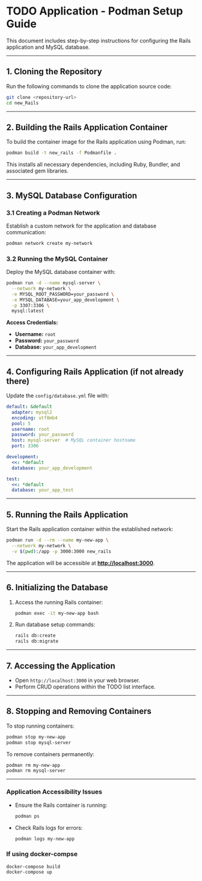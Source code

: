 # TODO Application - Podman Setup Guide

This document includes step-by-step instructions for configuring the Rails application and MySQL database.

---

## 1. Cloning the Repository

Run the following commands to clone the application source code:

```bash
git clone <repository-url>
cd new_Rails
```

---

## 2. Building the Rails Application Container

To build the container image for the Rails application using Podman, run:

```bash
podman build -t new_rails -f Podmanfile .
```

This installs all necessary dependencies, including Ruby, Bundler, and associated gem libraries.

---

## 3. MySQL Database Configuration

### 3.1 Creating a Podman Network

Establish a custom network for the application and database communication:

```bash
podman network create my-network
```

### 3.2 Running the MySQL Container

Deploy the MySQL database container with:

```bash
podman run -d --name mysql-server \
  --network my-network \
  -e MYSQL_ROOT_PASSWORD=your_password \
  -e MYSQL_DATABASE=your_app_development \
  -p 3307:3306 \
  mysql:latest
```

**Access Credentials:**

- **Username:** `root`
- **Password:** `your_password`
- **Database:** `your_app_development`

---

## 4. Configuring Rails Application (if not already there)

Update the `config/database.yml` file with:

```yaml
default: &default
  adapter: mysql2
  encoding: utf8mb4
  pool: 5
  username: root
  password: your_password
  host: mysql-server  # MySQL container hostname
  port: 3306

development:
  <<: *default
  database: your_app_development

test:
  <<: *default
  database: your_app_test
```

---

## 5. Running the Rails Application

Start the Rails application container within the established network:

```bash
podman run -d --rm --name my-new-app \
  --network my-network \
  -v $(pwd):/app -p 3000:3000 new_rails
```

The application will be accessible at **[http://localhost:3000](http://localhost:3000)**.

---

## 6. Initializing the Database

1. Access the running Rails container:

   ```bash
   podman exec -it my-new-app bash
   ```

2. Run database setup commands:

   ```bash
   rails db:create
   rails db:migrate
   ```

---

## 7. Accessing the Application

- Open `http://localhost:3000` in your web browser.
- Perform CRUD operations within the TODO list interface.

---

## 8. Stopping and Removing Containers

To stop running containers:

```bash
podman stop my-new-app
podman stop mysql-server
```

To remove containers permanently:

```bash
podman rm my-new-app
podman rm mysql-server
```

---

### Application Accessibility Issues

- Ensure the Rails container is running:
  ```bash
  podman ps
  ```
- Check Rails logs for errors:
  ```bash
  podman logs my-new-app
  ```


### If using docker-compse
  ```
  docker-compose build
  docker-compose up
  ```
